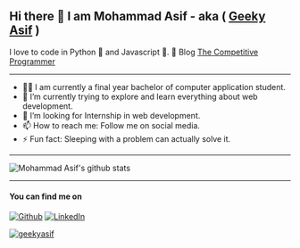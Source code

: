 <!--
**geekyasif/geekyasif** is a ✨ _special_ ✨ repository because its `README.md` (this file) appears on your GitHub profile.

Here are some ideas to get you started:

- 🔭 I’m currently working on ...
- 🌱 I’m currently learning ...
- 👯 I’m looking to collaborate on ...
- 🤔 I’m looking for help with ...
- 💬 Ask me about ...
- 📫 How to reach me: ...
- 😄 Pronouns: ...
- ⚡ Fun fact: ...
-->

<!-- <h1><img src="https://emojis.slackmojis.com/emojis/images/1531849430/4246/blob-sunglasses.gif?1531849430" width="30"/> Hi There </h1> -->
## Hi there :wave: I am **Mohammad Asif** - aka ( <a href="https://geekyasif.github.io/" terget="_blank">Geeky Asif</a> )

I love to code in Python 🐍 and Javascript 🎃.
📗 Blog <a href="https://www.thecompetitiveprogrammer.com/" terget="_blank">The Competitive Programmer</a>

-----

- 👨‍🎓 I am currently a final year bachelor of computer application student.
- 🌱 I’m currently trying to explore and learn everything about web development.
- 🤔 I’m looking for Internship in web development.
- 📫 How to reach me: Follow me on social media.
- ⚡ Fun fact: Sleeping with a problem can actually solve it.

-----

![Mohammad Asif's github stats](https://github-readme-stats.vercel.app/api?username=geekyasif)


-----
<h4>You can find me on</h4>

<p>
  <a href="https://github.com/geekyasif" target="_blank"><img alt="Github" src="https://img.shields.io/badge/GitHub-%2312100E.svg?&style=for-the-badge&logo=Github&logoColor=white" /></a> 
  <a href="https://www.linkedin.com/in/mohdasif10/" target="_blank"><img alt="LinkedIn" src="https://img.shields.io/badge/linkedin-%230077B5.svg?&style=for-the-badge&logo=linkedin&logoColor=white" /> 
  
</p>

<p align="left"> <img src="https://komarev.com/ghpvc/?username=geekyasif&label=Profile%20views&color=0e75b6&style=flat" alt="geekyasif" /> </p>
 
